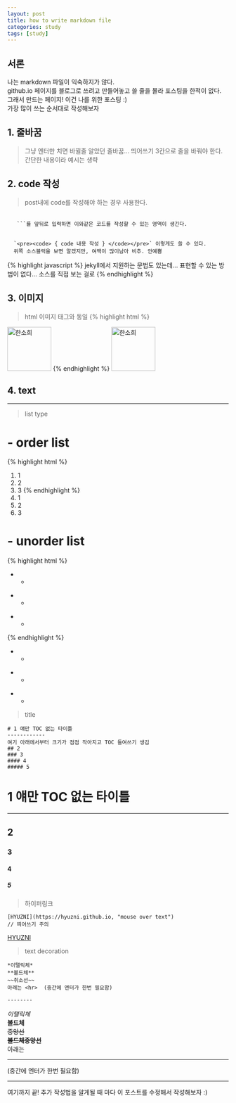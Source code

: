 ```yaml
---
layout: post
title: how to write markdown file
categories: study
tags: [study]
---
```


## 서론
나는 markdown 파일이 익숙하지가 않다.   
github.io 페이지를 블로그로 쓰려고 만들어놓고 쓸 줄을 몰라 포스팅을 한적이 없다.   
그래서 만드는 페이지! 이건 나를 위한 포스팅 :)   
가장 많이 쓰는 순서대로 작성해보자   


## 1. 줄바꿈
> 그냥 엔터만 치면 바뀔줄 알았던 줄바꿈... 띄어쓰기 3칸으로 줄을 바꿔야 한다.   
> 간단한 내용이라 예시는 생략   

## 2. code 작성
> post내에 code를 작성해야 하는 경우 사용한다.   

<pre>
  <code> 
   ```를 앞뒤로 입력하면 이와같은 코드를 작성할 수 있는 영역이 생긴다.
  </code>
</pre>
```
  `<pre><code> { code 내용 작성 } </code></pre>` 이렇게도 쓸 수 있다. 
  위쪽 소스블럭을 보면 알겠지만, 여백이 많이남아 비추. 안예쁨
```
{% highlight javascript %}
jekyll에서 지원하는 문법도 있는데... 표현할 수 있는 방법이 없다... 소스를 직접 보는 걸로
{% endhighlight %}

## 3. 이미지
> html 이미지 태그와 동일
{% highlight html %}
<img src="/assets/images/han.jpg" alt="한소희" width="100px" />
{% endhighlight %}
<img src="/assets/images/han.jpg" alt="한소희" width="100px" />

## 4. text
----------
> list type

# - order list 
{% highlight html %}
1. 1
2. 2
3. 3
{% endhighlight %}
1. 1
2. 2
3. 3   

# - unorder list 
{% highlight html %}
* *
+ +
- -
{% endhighlight %}
* *
+ +
- -

> title

```
# 1 얘만 TOC 없는 타이틀
------------
여기 아래에서부터 크기가 점점 작아지고 TOC 들여쓰기 생김
## 2 
### 3
#### 4
##### 5
```

# 1 얘만 TOC 없는 타이틀
------------
## 2 
### 3
#### 4
##### 5

> 하이퍼링크

```
[HYUZNI](https://hyuzni.github.io, "mouse over text") 
// 띄어쓰기 주의
```
[HYUZNI](https://hyuzni.github.io, "mouse over text") 

> text decoration

```
*이탤릭체*
**볼드체**
~~취소선~~
아래는 <hr>  (중간에 엔터가 한번 필요함)

--------
```
*이탤릭체*   
**볼드체**   
~~중앙선~~   
**~~볼드체중앙선~~**   
아래는 <hr>  (중간에 엔터가 한번 필요함)

--------

여기까지 끝!
추가 작성법을 알게될 때 마다 이 포스트를 수정해서 작성해보자 :)